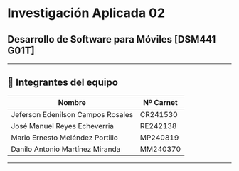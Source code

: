 #  Investigación Aplicada 02  

## Desarrollo de Software para Móviles [DSM441 G01T]  

---

## 👥 Integrantes del equipo

| Nombre                               | Nº Carnet  |
|--------------------------------------|------------|
| Jeferson Edenilson Campos Rosales    | CR241530   |
| José Manuel Reyes Echeverria         | RE242138   |
| Mario Ernesto Meléndez Portillo      | MP240819   |
| Danilo Antonio Martínez Miranda      | MM240370   |

---


